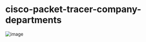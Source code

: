 # cisco-packet-tracer-company-departments

![image](https://github.com/user-attachments/assets/f950155c-76ad-4f97-9866-257916ef3a66)
